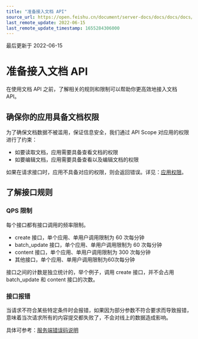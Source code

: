 ```yaml
---
title: "准备接入文档 API"
source_url: https://open.feishu.cn/document/server-docs/docs/docs/docs/getting-start
last_remote_update: 2022-06-15
last_remote_update_timestamp: 1655284306000
---
```

最后更新于 2022-06-15

# 准备接入文档 API
在使用文档 API 之前，了解相关的规则和限制可以帮助你更高效地接入文档 API。

## 确保你的应用具备文档权限
为了确保文档数据不被滥用，保证信息安全，我们通过 API Scope 对应用的权限进行了约束：
- 如要读取文档，应用需要具备查看文档的权限
- 如要编辑文档，应用需要具备查看以及编辑文档的权限

如果在请求接口时，应用不具备对应的权限，则会返回错误。详见：[应用权限](https://open.feishu.cn/document/ukTMukTMukTM/uQjN3QjL0YzN04CN2cDN)。

## 了解接口规则
### QPS 限制
每个接口都有接口调用的频率限制。
- create 接口，单个应用、单用户调用限制为 60 次每分钟
- batch_update 接口，单个应用、单用户调用限制为 60 次每分钟
- content 接口，单个应用、单用户调用限制为 300 次每分钟  
- 其他接口，单个应用、单用户调用限制为60次每分钟  

接口之间的计数是独立统计的，举个例子，调用 create 接口，并不会占用 batch_update 和 content 接口的次数。

### 接口报错
当请求不符合某些特定条件时会报错，如果因为部分参数不符合要求而导致报错，意味着当次请求所有的内容提交都失败了，不会对线上的数据造成影响。

具体可参考：[服务端错误码说明](https://open.feishu.cn/document/ukTMukTMukTM/ugjM14COyUjL4ITN)
